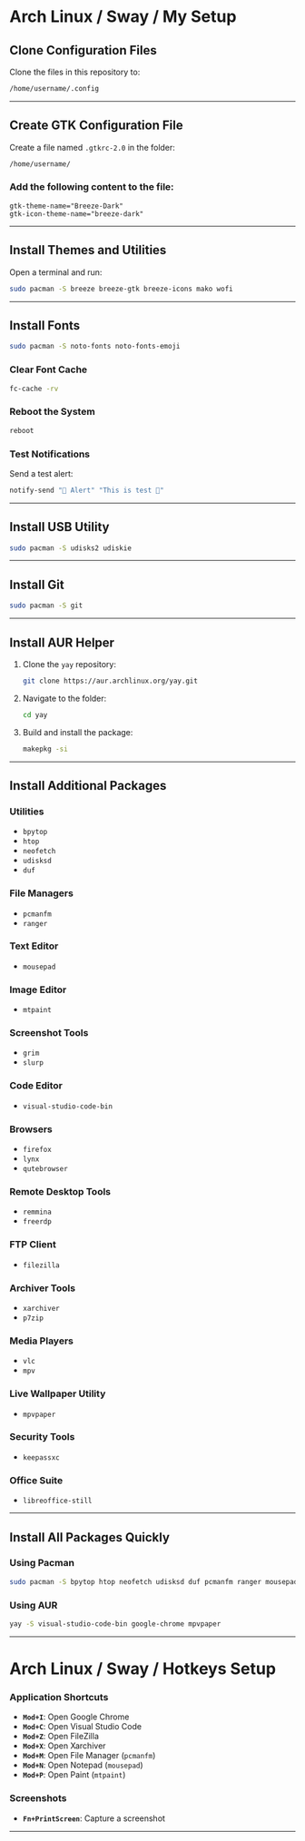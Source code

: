 
# Arch Linux / Sway / My Setup


## Clone Configuration Files  
Clone the files in this repository to:  
```bash
/home/username/.config
```

---

## Create GTK Configuration File  
Create a file named `.gtkrc-2.0` in the folder:  
```bash
/home/username/
```

### Add the following content to the file:  
```text
gtk-theme-name="Breeze-Dark"
gtk-icon-theme-name="breeze-dark"
```

---

## Install Themes and Utilities  
Open a terminal and run:  
```bash
sudo pacman -S breeze breeze-gtk breeze-icons mako wofi
```

---

## Install Fonts  
```bash
sudo pacman -S noto-fonts noto-fonts-emoji
```

### Clear Font Cache  
```bash
fc-cache -rv
```

### Reboot the System  
```bash
reboot
```

### Test Notifications  
Send a test alert:  
```bash
notify-send "🔔 Alert" "This is test 🎉"
```

---

## Install USB Utility  
```bash
sudo pacman -S udisks2 udiskie
```

---

## Install Git  
```bash
sudo pacman -S git
```

---

## Install AUR Helper  
1. Clone the `yay` repository:  
   ```bash
   git clone https://aur.archlinux.org/yay.git
   ```
2. Navigate to the folder:  
   ```bash
   cd yay
   ```
3. Build and install the package:  
   ```bash
   makepkg -si
   ```

---

## Install Additional Packages  

### Utilities  
- `bpytop`
- `htop`
- `neofetch`
- `udisksd`
- `duf`

### File Managers  
- `pcmanfm`
- `ranger`

### Text Editor  
- `mousepad`

### Image Editor  
- `mtpaint`

### Screenshot Tools  
- `grim`
- `slurp`

### Code Editor  
- `visual-studio-code-bin`

### Browsers  
- `firefox`
- `lynx`
- `qutebrowser`

### Remote Desktop Tools  
- `remmina`
- `freerdp`

### FTP Client  
- `filezilla`

### Archiver Tools  
- `xarchiver`
- `p7zip`

### Media Players  
- `vlc`
- `mpv`

### Live Wallpaper Utility  
- `mpvpaper`

### Security Tools  
- `keepassxc`

### Office Suite  
- `libreoffice-still`

---

## Install All Packages Quickly  

### Using Pacman  
```bash
sudo pacman -S bpytop htop neofetch udisksd duf pcmanfm ranger mousepad firefox lynx qutebrowser remmina freerdp filezilla xarchiver p7zip vlc mpv keepassxc libreoffice-still grim slurp mtpaint
```

### Using AUR  
```bash
yay -S visual-studio-code-bin google-chrome mpvpaper
```

---

# Arch Linux / Sway / Hotkeys Setup  

### Application Shortcuts  
- **`Mod+I`**: Open Google Chrome  
- **`Mod+C`**: Open Visual Studio Code  
- **`Mod+Z`**: Open FileZilla  
- **`Mod+X`**: Open Xarchiver  
- **`Mod+M`**: Open File Manager (`pcmanfm`)  
- **`Mod+N`**: Open Notepad (`mousepad`)  
- **`Mod+P`**: Open Paint (`mtpaint`)  

### Screenshots  
- **`Fn+PrintScreen`**: Capture a screenshot  

---
